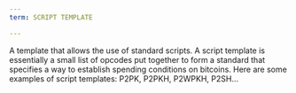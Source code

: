 ```yaml
---
term: SCRIPT TEMPLATE

---
```

A template that allows the use of standard scripts. A script template is essentially a small list of opcodes put together to form a standard that specifies a way to establish spending conditions on bitcoins. Here are some examples of script templates: P2PK, P2PKH, P2WPKH, P2SH...